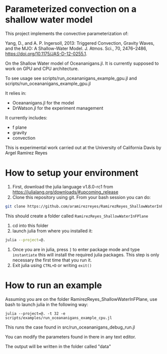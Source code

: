 # Parameterized convection on a shallow water model

This project implements the convective parameterization of:

Yang, D., and A. P. Ingersoll, 2013: Triggered Convection, Gravity Waves, and the MJO: A Shallow-Water Model. J. Atmos. Sci., 70, 2476–2486, https://doi.org/10.1175/JAS-D-12-0255.1.

On the Shallow Water model of Oceananigans.jl. It is currently supposed to work on GPU and CPU architecture.

To see usage see scripts/run_oceananigans_example_gpu.jl and scripts/run_oceananigans_example_gpu.jl

It relies in:
- Oceananigans.jl for the model
- DrWatson.jl for the experiment management

It currently includes:
- f plane
- gravity
- convection


This is experimental work carried out at the University of California Davis by Argel Ramírez Reyes

# How to setup your environment
1. First, download the julia language v1.8.0-rc1 from https://julialang.org/downloads/#upcoming_release
1. Clone this repository using git. From your bash session you can do:

```bash
git clone https://github.com/aramirezreyes/RamirezReyes_ShallowWaterInFPlane --branch RossbyPalooza --single-branch
```

This should create a folder called `RamirezReyes_ShallowWaterInFPlane`

1. cd into this folder
1. launch julia from where you installed it:

```bash
julia --project=@.
```

1. Once you are in julia, press `]` to enter package mode and type `instantiate`
this will install the required julia packages. This step is only necessary the first time that you run it.
1. Exit julia using `CTRL+D` or writing `exit()`

# How to run an example
Assuming you are on the folder RamirezReyes_ShallowWaterInFPlane, use bash to launch julia in the following way:

`julia --project=@. -t 32 -e scripts/examples/run_oceananigans_example_cpu.jl`

This runs the case found in src/run_oceananigans_debug_run.jl

You can modify the parameters found in there in any text editor.

The output will be written in the folder called "data"
